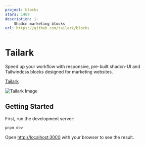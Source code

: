 ```yaml
---
project: blocks
stars: 1469
description: |-
    Shadcn marketing blocks
url: https://github.com/tailark/blocks
---
```


# Tailark

Speed up your workflow with responsive, pre-built shadcn-UI and Tailwindcss blocks designed for marketing websites.

[Tailark](https://tailark.com)

![Tailark Image](apps/www/app/opengraph-image.png)


## Getting Started

First, run the development server:

```bash
pnpm dev
```

Open [http://localhost:3000](http://localhost:3000) with your browser to see the result.
